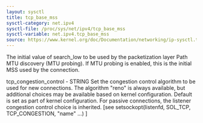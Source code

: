 ```yaml
---
layout: sysctl
title: tcp_base_mss
sysctl-category: net.ipv4
sysctl-file: /proc/sys/net/ipv4/tcp_base_mss
sysctl-variable: net.ipv4.tcp_base_mss
source: https://www.kernel.org/doc/Documentation/networking/ip-sysctl.txt
---
```

The initial value of search_low to be used by the packetization layer
Path MTU discovery (MTU probing).  If MTU probing is enabled,
this is the initial MSS used by the connection.

tcp_congestion_control - STRING
Set the congestion control algorithm to be used for new
connections. The algorithm "reno" is always available, but
additional choices may be available based on kernel configuration.
Default is set as part of kernel configuration.
For passive connections, the listener congestion control choice
is inherited.
[see setsockopt(listenfd, SOL_TCP, TCP_CONGESTION, "name" ...) ]

